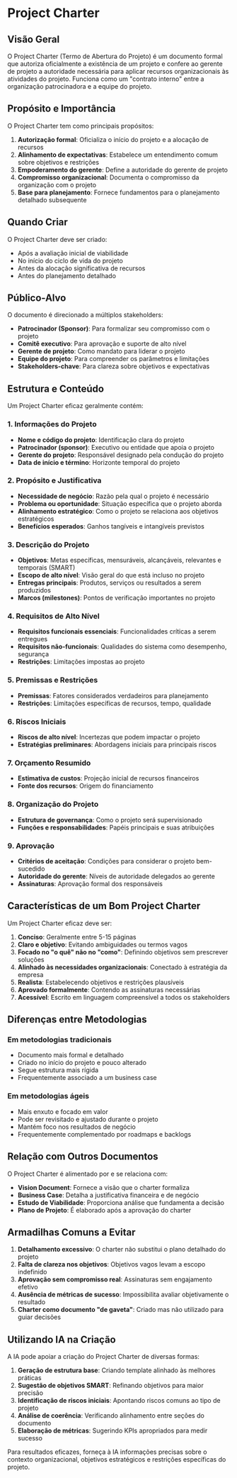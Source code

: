# Project Charter

## Visão Geral

O Project Charter (Termo de Abertura do Projeto) é um documento formal que autoriza oficialmente a existência de um projeto e confere ao gerente de projeto a autoridade necessária para aplicar recursos organizacionais às atividades do projeto. Funciona como um "contrato interno" entre a organização patrocinadora e a equipe do projeto.

## Propósito e Importância

O Project Charter tem como principais propósitos:

1. **Autorização formal**: Oficializa o início do projeto e a alocação de recursos
2. **Alinhamento de expectativas**: Estabelece um entendimento comum sobre objetivos e restrições
3. **Empoderamento do gerente**: Define a autoridade do gerente de projeto
4. **Compromisso organizacional**: Documenta o compromisso da organização com o projeto
5. **Base para planejamento**: Fornece fundamentos para o planejamento detalhado subsequente

## Quando Criar

O Project Charter deve ser criado:

- Após a avaliação inicial de viabilidade
- No início do ciclo de vida do projeto
- Antes da alocação significativa de recursos
- Antes do planejamento detalhado

## Público-Alvo

O documento é direcionado a múltiplos stakeholders:

- **Patrocinador (Sponsor)**: Para formalizar seu compromisso com o projeto
- **Comitê executivo**: Para aprovação e suporte de alto nível
- **Gerente de projeto**: Como mandato para liderar o projeto
- **Equipe do projeto**: Para compreender os parâmetros e limitações
- **Stakeholders-chave**: Para clareza sobre objetivos e expectativas

## Estrutura e Conteúdo

Um Project Charter eficaz geralmente contém:

### 1. Informações do Projeto

- **Nome e código do projeto**: Identificação clara do projeto
- **Patrocinador (sponsor)**: Executivo ou entidade que apoia o projeto
- **Gerente do projeto**: Responsável designado pela condução do projeto
- **Data de início e término**: Horizonte temporal do projeto

### 2. Propósito e Justificativa

- **Necessidade de negócio**: Razão pela qual o projeto é necessário
- **Problema ou oportunidade**: Situação específica que o projeto aborda
- **Alinhamento estratégico**: Como o projeto se relaciona aos objetivos estratégicos
- **Benefícios esperados**: Ganhos tangíveis e intangíveis previstos

### 3. Descrição do Projeto

- **Objetivos**: Metas específicas, mensuráveis, alcançáveis, relevantes e temporais (SMART)
- **Escopo de alto nível**: Visão geral do que está incluso no projeto
- **Entregas principais**: Produtos, serviços ou resultados a serem produzidos
- **Marcos (milestones)**: Pontos de verificação importantes no projeto

### 4. Requisitos de Alto Nível

- **Requisitos funcionais essenciais**: Funcionalidades críticas a serem entregues
- **Requisitos não-funcionais**: Qualidades do sistema como desempenho, segurança
- **Restrições**: Limitações impostas ao projeto

### 5. Premissas e Restrições

- **Premissas**: Fatores considerados verdadeiros para planejamento
- **Restrições**: Limitações específicas de recursos, tempo, qualidade

### 6. Riscos Iniciais

- **Riscos de alto nível**: Incertezas que podem impactar o projeto
- **Estratégias preliminares**: Abordagens iniciais para principais riscos

### 7. Orçamento Resumido

- **Estimativa de custos**: Projeção inicial de recursos financeiros
- **Fonte dos recursos**: Origem do financiamento

### 8. Organização do Projeto

- **Estrutura de governança**: Como o projeto será supervisionado
- **Funções e responsabilidades**: Papéis principais e suas atribuições

### 9. Aprovação

- **Critérios de aceitação**: Condições para considerar o projeto bem-sucedido
- **Autoridade do gerente**: Níveis de autoridade delegados ao gerente
- **Assinaturas**: Aprovação formal dos responsáveis

## Características de um Bom Project Charter

Um Project Charter eficaz deve ser:

1. **Conciso**: Geralmente entre 5-15 páginas
2. **Claro e objetivo**: Evitando ambiguidades ou termos vagos
3. **Focado no "o quê" não no "como"**: Definindo objetivos sem prescrever soluções
4. **Alinhado às necessidades organizacionais**: Conectado à estratégia da empresa
5. **Realista**: Estabelecendo objetivos e restrições plausíveis
6. **Aprovado formalmente**: Contendo as assinaturas necessárias
7. **Acessível**: Escrito em linguagem compreensível a todos os stakeholders

## Diferenças entre Metodologias

### Em metodologias tradicionais

- Documento mais formal e detalhado
- Criado no início do projeto e pouco alterado
- Segue estrutura mais rígida
- Frequentemente associado a um business case

### Em metodologias ágeis

- Mais enxuto e focado em valor
- Pode ser revisitado e ajustado durante o projeto
- Mantém foco nos resultados de negócio
- Frequentemente complementado por roadmaps e backlogs

## Relação com Outros Documentos

O Project Charter é alimentado por e se relaciona com:

- **Vision Document**: Fornece a visão que o charter formaliza
- **Business Case**: Detalha a justificativa financeira e de negócio
- **Estudo de Viabilidade**: Proporciona análise que fundamenta a decisão
- **Plano de Projeto**: É elaborado após a aprovação do charter

## Armadilhas Comuns a Evitar

1. **Detalhamento excessivo**: O charter não substitui o plano detalhado do projeto
2. **Falta de clareza nos objetivos**: Objetivos vagos levam a escopo indefinido
3. **Aprovação sem compromisso real**: Assinaturas sem engajamento efetivo
4. **Ausência de métricas de sucesso**: Impossibilita avaliar objetivamente o resultado
5. **Charter como documento "de gaveta"**: Criado mas não utilizado para guiar decisões

## Utilizando IA na Criação

A IA pode apoiar a criação do Project Charter de diversas formas:

1. **Geração de estrutura base**: Criando template alinhado às melhores práticas
2. **Sugestão de objetivos SMART**: Refinando objetivos para maior precisão
3. **Identificação de riscos iniciais**: Apontando riscos comuns ao tipo de projeto
4. **Análise de coerência**: Verificando alinhamento entre seções do documento
5. **Elaboração de métricas**: Sugerindo KPIs apropriados para medir sucesso

Para resultados eficazes, forneça à IA informações precisas sobre o contexto organizacional, objetivos estratégicos e restrições específicas do projeto.
